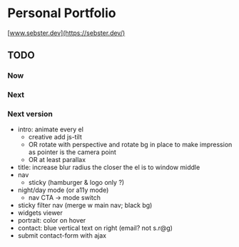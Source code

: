 # Personal Portfolio

[www.sebster.dev](https://sebster.dev/)

## TODO

### Now

### Next

### Next version

- intro: animate every el
  - creative add js-tilt
  - OR rotate with perspective and rotate bg in place to make impression as pointer is the camera point
  - OR at least parallax
- title: increase blur radius the closer the el is to window middle
- nav
  - sticky (hamburger & logo only ?)
- night/day mode (or a11y mode)
  - nav CTA -> mode switch
- sticky filter nav (merge w main nav; black bg)
- widgets viewer
- portrait: color on hover
- contact: blue vertical text on right (email? not s.r@g)
- submit contact-form with ajax
